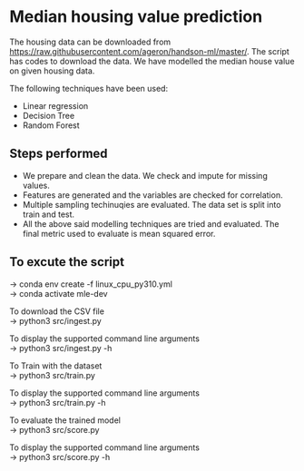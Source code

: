 # Median housing value prediction

The housing data can be downloaded from https://raw.githubusercontent.com/ageron/handson-ml/master/. The script has codes to download the data. We have modelled the median house value on given housing data. 

The following techniques have been used: 

 - Linear regression
 - Decision Tree
 - Random Forest

## Steps performed
 - We prepare and clean the data. We check and impute for missing values.
 - Features are generated and the variables are checked for correlation.
 - Multiple sampling techinuqies are evaluated. The data set is split into train and test.
 - All the above said modelling techniques are tried and evaluated. The final metric used to evaluate is mean squared error.

## To excute the script
-> conda env create -f linux_cpu_py310.yml <br>
-> conda activate mle-dev<br>

To download the CSV file<br>
-> python3 src/ingest.py<br>

To display the supported command line arguments<br>
-> python3 src/ingest.py -h<br> 

To Train with the dataset<br>
-> python3 src/train.py<br>

To display the supported command line arguments<br>
-> python3 src/train.py -h<br> 

To evaluate the trained model<br>
-> python3 src/score.py<br>

To display the supported command line arguments<br>
-> python3 src/score.py -h<br>
